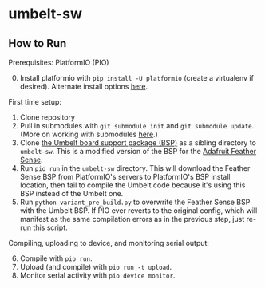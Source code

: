 # umbelt-sw

## How to Run

Prerequisites: PlatformIO (PIO)

0. Install platformio with `pip install -U platformio` (create a virtualenv if desired). Alternate install options [here](https://docs.platformio.org/en/latest/core/installation.html).

First time setup:

1. Clone repository
2. Pull in submodules with `git submodule init` and `git submodule update`.
    (More on working with submodules [here](https://git-scm.com/book/en/v2/Git-Tools-Submodules).)
3. Clone [the Umbelt board support package (BSP)](https://github.com/cygann/Adafruit_nRF52_Arduino) as a sibling directory to `umbelt-sw`. This is a modified version of the BSP for the [Adafruit Feather Sense](https://www.adafruit.com/product/4516).
4. Run `pio run` in the `umbelt-sw` directory. This will download the Feather Sense BSP from PlatformIO's servers to PlatformIO's BSP install location, then fail to compile the Umbelt code because it's using this BSP instead of the Umbelt one.
5. Run `python variant_pre_build.py` to overwrite the Feather Sense BSP with the Umbelt BSP. If PIO ever reverts to the original config, which will manifest as the same compilation errors as in the previous step, just re-run this script.

Compiling, uploading to device, and monitoring serial output:

6. Compile with `pio run`.
7. Upload (and compile) with `pio run -t upload`.
8. Monitor serial activity with `pio device monitor`.
